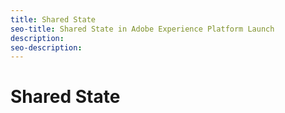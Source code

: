 ```yaml
---
title: Shared State
seo-title: Shared State in Adobe Experience Platform Launch
description: 
seo-description: 
---
```


# Shared State



